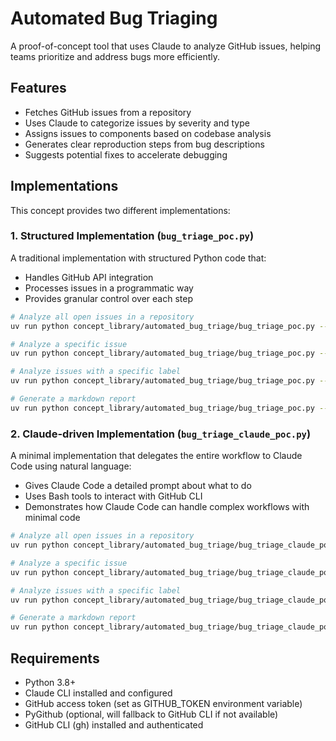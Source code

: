 # Automated Bug Triaging

A proof-of-concept tool that uses Claude to analyze GitHub issues, helping teams prioritize and address bugs more efficiently.

## Features

- Fetches GitHub issues from a repository
- Uses Claude to categorize issues by severity and type
- Assigns issues to components based on codebase analysis
- Generates clear reproduction steps from bug descriptions
- Suggests potential fixes to accelerate debugging

## Implementations

This concept provides two different implementations:

### 1. Structured Implementation (`bug_triage_poc.py`)

A traditional implementation with structured Python code that:
- Handles GitHub API integration
- Processes issues in a programmatic way
- Provides granular control over each step

```bash
# Analyze all open issues in a repository
uv run python concept_library/automated_bug_triage/bug_triage_poc.py --repo owner/repo

# Analyze a specific issue
uv run python concept_library/automated_bug_triage/bug_triage_poc.py --repo owner/repo --issue 123

# Analyze issues with a specific label
uv run python concept_library/automated_bug_triage/bug_triage_poc.py --repo owner/repo --label bug

# Generate a markdown report
uv run python concept_library/automated_bug_triage/bug_triage_poc.py --repo owner/repo --output report.md
```

### 2. Claude-driven Implementation (`bug_triage_claude_poc.py`)

A minimal implementation that delegates the entire workflow to Claude Code using natural language:
- Gives Claude Code a detailed prompt about what to do
- Uses Bash tools to interact with GitHub CLI
- Demonstrates how Claude Code can handle complex workflows with minimal code

```bash
# Analyze all open issues in a repository
uv run python concept_library/automated_bug_triage/bug_triage_claude_poc.py --repo owner/repo

# Analyze a specific issue
uv run python concept_library/automated_bug_triage/bug_triage_claude_poc.py --repo owner/repo --issue 123

# Analyze issues with a specific label
uv run python concept_library/automated_bug_triage/bug_triage_claude_poc.py --repo owner/repo --label bug

# Generate a markdown report
uv run python concept_library/automated_bug_triage/bug_triage_claude_poc.py --repo owner/repo --output report.md
```

## Requirements

- Python 3.8+
- Claude CLI installed and configured
- GitHub access token (set as GITHUB_TOKEN environment variable)
- PyGithub (optional, will fallback to GitHub CLI if not available)
- GitHub CLI (gh) installed and authenticated